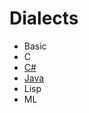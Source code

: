 # Dialects

- Basic
- C
- [C#](https://github.com/andrew-johnson-4/CompilersIndex/tree/main/dialect/csharp#readme)
- [Java](https://github.com/andrew-johnson-4/CompilersIndex/tree/main/dialect/java#readme)
- Lisp
- ML
